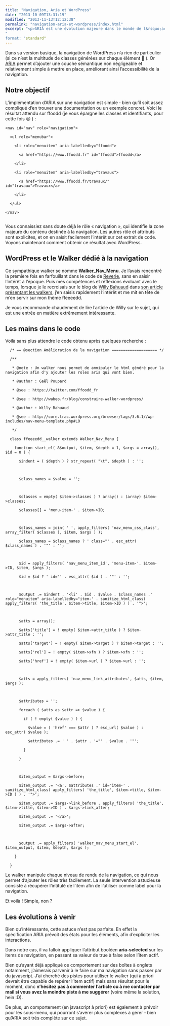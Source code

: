 ```yaml
---
title: "Navigation, Aria et WordPress"
date: "2013-10-09T13:31:19"
modified: "2013-11-13T12:12:38"
permalink: "navigation-aria-et-wordpress/index.html"
excerpt: "<p>ARIA est une évolution majeure dans le monde de l&rsquo;accessibilité web, mais bien que candidat à la recommandation au W3C depuis 2011 elle est relativement peu implémentée &#8211; notamment dans WordPress. <a href="https://www.ffoodd.fr/navigation-aria-et-wordpress/" aria-hidden="true">Lire la suite de «&nbsp;Navigation, Aria et WordPress&nbsp;» <span class="meta-nav">&rarr;</span></a></p>
"
format: "standard"
---
```

<p>Dans sa version basique, la navigation de WordPress n&rsquo;a rien de particulier (si ce n&rsquo;est la multitude de classes générées sur chaque élément 🙁 ). Or <abbr lang="en" title="Accessible Rich Internet Application">ARIA</abbr> permet d&rsquo;ajouter une couche sémantique non négligeable et relativement simple à mettre en place, améliorant ainsi l&rsquo;accessibilité de la navigation.</p>
<h2>Notre objectif</h2>
<p>L&rsquo;implémentation d&rsquo;ARIA sur une navigation est simple ‐ bien qu&rsquo;il soit assez compliqué d&rsquo;en trouver une documentation ou un exemple concret. Voici le résultat attendu sur ffoodd (je vous épargne les classes et identifiants, pour cette fois 😉 ) :</p>
<pre><code class="language-markup">&lt;nav id=&quot;nav&quot; role=&quot;navigation&quot;&gt;<br />
  &lt;ul role=&quot;menubar&quot;&gt;<br />
    &lt;li role=&quot;menuitem&quot; aria-labelledby=&quot;ffoodd&quot;&gt;<br />
      &lt;a href=&quot;https://www.ffoodd.fr&quot; id=&quot;ffoodd&quot;&gt;ffoodd&lt;/a&gt;<br />
    &lt;/li&gt;<br />
    &lt;li role=&quot;menuitem&quot; aria-labelledby=&quot;travaux&quot;&gt;<br />
      &lt;a href=&quot;https://www.ffoodd.fr/travaux/&quot; id=&quot;travaux&quot;&gt;Travaux&lt;/a&gt;<br />
    &lt;/li&gt;<br />
  &lt;/ul&gt; <br />
&lt;/nav&gt;<br />
</code></pre>
<p>Vous connaissiez sans doute déjà le rôle « navigation », qui identifie la zone majeure du contenu destinée à la navigation. Les autres rôle et attributs sont explicites, et on en saisit facilement l&rsquo;intérêt sur cet extrait de code. Voyons maintenant comment obtenir ce résultat avec WordPress.</p>
<h2>WordPress et le Walker dédié à la navigation</h2>
<p>Ce sympathique walker se nomme <strong>Walker_Nav_Menu</strong>. Je l&rsquo;avais rencontré la première fois en farfouillant dans le code de <a title="Reverie - un starter theme pour WordPress (nouvelle fenêtre)" href="http://themefortress.com/reverie/" target="_blank">Reverie</a>, sans en saisir l&rsquo;intérêt à l&rsquo;époque. Puis mes compétences et réflexions évoluant avec le temps, lorsque je le recroisais sur le blog de <a title="Willy Bahuaud sur Twitter (nouvelle fenêtre)" href="https://twitter.com/willybahuaud" target="_blank">Willy Bahuaud</a> dans <a title="Construire un walker WordPress (nouvelle fenêtre)" href="http://wabeo.fr/blog/construire-walker-wordpress/" target="_blank">son article présentant les walkers</a>, j&rsquo;en saisis rapidement l&rsquo;intérêt et me mit en tête de m&rsquo;en servir sur mon thème ffeeeedd.</p>
<p>Je vous recommande chaudement de lire l&rsquo;article de Willy sur le sujet, qui est une entrée en matière extrêmement intéressante.</p>
<h2>Les mains dans le code</h2>
<p>Voilà sans plus attendre le code obtenu après quelques recherche :</p>
<pre><code class="language-php">  /* == @section Amélioration de la navigation ==================== */<br />
  /**<br />
   * @note : Un walker nous permet de amnipuler le html généré pour la navigation afin d&#039;y ajouter les roles aria qui vont bien.<br />
   * @author : Gaël Poupard<br />
   * @see : https://twitter.com/ffoodd_fr<br />
   * @see : http://wabeo.fr/blog/construire-walker-wordpress/<br />
   * @author : Willy Bahuaud<br />
   * @see : http://core.trac.wordpress.org/browser/tags/3.6.1//wp-includes/nav-menu-template.php#L0<br />
   */<br />
  class ffeeeedd__walker extends Walker_Nav_Menu {<br />
    function start_el( &amp;$output, $item, $depth = 1, $args = array(), $id = 0 ) {<br />
      $indent = ( $depth ) ? str_repeat( &quot;\t&quot;, $depth ) : &#039;&#039;;<br />
<br />
      $class_names = $value = &#039;&#039;;<br />
<br />
      $classes = empty( $item-&gt;classes ) ? array() : (array) $item-&gt;classes;<br />
      $classes[] = &#039;menu-item-&#039; . $item-&gt;ID;<br />
<br />
      $class_names = join( &#039; &#039;, apply_filters( &#039;nav_menu_css_class&#039;, array_filter( $classes ), $item, $args ) );<br />
      $class_names = $class_names ? &#039; class=&quot;&#039; . esc_attr( $class_names ) . &#039;&quot;&#039; : &#039;&#039;;<br />
<br />
      $id = apply_filters( &#039;nav_menu_item_id&#039;, &#039;menu-item-&#039;. $item-&gt;ID, $item, $args );<br />
      $id = $id ? &#039; id=&quot;&#039; . esc_attr( $id ) . &#039;&quot;&#039; : &#039;&#039;;<br />
<br />
      $output .= $indent . &#039;&lt;li&#039; . $id . $value . $class_names .&#039; role=&quot;menuitem&quot; aria-labelledby=&quot;item-&#039; . sanitize_html_class( apply_filters( &#039;the_title&#039;, $item-&gt;title, $item-&gt;ID ) ) . &#039;&quot;&gt;&#039;;<br />
<br />
      $atts = array();<br />
      $atts[&#039;title&#039;] = ! empty( $item-&gt;attr_title ) ? $item-&gt;attr_title : &#039;&#039;;<br />
      $atts[&#039;target&#039;] = ! empty( $item-&gt;target ) ? $item-&gt;target : &#039;&#039;;<br />
      $atts[&#039;rel&#039;] = ! empty( $item-&gt;xfn ) ? $item-&gt;xfn : &#039;&#039;;<br />
      $atts[&#039;href&#039;] = ! empty( $item-&gt;url ) ? $item-&gt;url : &#039;&#039;;<br />
<br />
      $atts = apply_filters( &#039;nav_menu_link_attributes&#039;, $atts, $item, $args );<br />
<br />
      $attributes = &#039;&#039;;<br />
      foreach ( $atts as $attr =&gt; $value ) {<br />
        if ( ! empty( $value ) ) {<br />
          $value = ( &#039;href&#039; === $attr ) ? esc_url( $value ) : esc_attr( $value );<br />
          $attributes .= &#039; &#039; . $attr . &#039;=&quot;&#039; . $value . &#039;&quot;&#039;;<br />
        }<br />
      }<br />
<br />
      $item_output = $args-&gt;before;<br />
      $item_output .= &#039;&lt;a&#039;. $attributes .&#039; id=&quot;item-&#039; . sanitize_html_class( apply_filters( &#039;the_title&#039;, $item-&gt;title, $item-&gt;ID ) ) . &#039;&quot;&gt;&#039;;<br />
      $item_output .= $args-&gt;link_before . apply_filters( &#039;the_title&#039;, $item-&gt;title, $item-&gt;ID ) . $args-&gt;link_after;<br />
      $item_output .= &#039;&lt;/a&gt;&#039;;<br />
      $item_output .= $args-&gt;after;<br />
<br />
      $output .= apply_filters( &#039;walker_nav_menu_start_el&#039;, $item_output, $item, $depth, $args );<br />
    }<br />
  }</code></pre>
<p>Le walker manipule chaque niveau de rendu de la navigation, ce qui nous permet d&rsquo;ajouter les rôles très facilement. La seule intervention astucieuse consiste à récupérer l&rsquo;intitulé de l&rsquo;item afin de l&rsquo;utiliser comme label pour la navigation.</p>
<p>Et voilà ! Simple, non ?</p>
<h2>Les évolutions à venir</h2>
<p>Bien qu&rsquo;intéressante, cette astuce n&rsquo;est pas parfaite. En effet la spécification ARIA prévoit des états pour les éléments, afin d&rsquo;expliciter les interactions.</p>
<p>Dans notre cas, il va falloir appliquer l&rsquo;attribut booléen <strong>aria-selected</strong> sur les items de navigation, en passant sa valeur de true à false selon l&rsquo;item actif.</p>
<p>Bien qu&rsquo;ayant déjà appliqué ce comportement sur des boîtes à onglets notamment, j&rsquo;aimerais parvenir à le faire sur ma navigation sans passer par du javascript. J&rsquo;ai cherché des pistes pour utiliser le walker (qui à priori devrait être capable de repérer l&rsquo;item actif) mais sans résultat pour le moment, donc <strong>n&rsquo;hésitez pas à commenter l&rsquo;article ou à me contacter par mail si vous avez la moindre piste à me suggérer</strong> (voire même la solution, hein :D).</p>
<p>De plus, un comportement (en javascript à priori) est également à prévoir pour les sous-menu, qui pourront s&rsquo;avérer plus complexes à gérer &dash; bien qu&rsquo;ARIA soit très complète sur ce sujet.</p>
